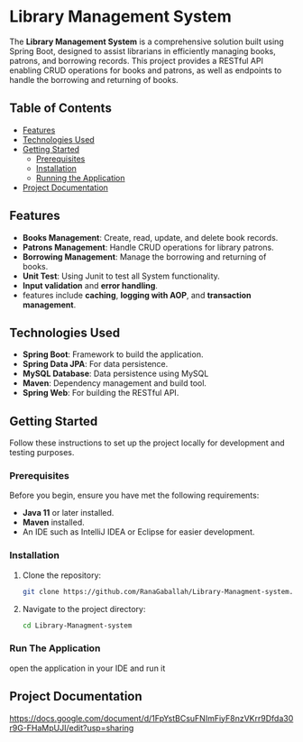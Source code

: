 # Library Management System 

The **Library Management System** is a comprehensive solution built using Spring Boot, designed to assist librarians in efficiently managing books, patrons, and borrowing records. This project provides a RESTful API enabling CRUD operations for books and patrons, as well as endpoints to handle the borrowing and returning of books.

## Table of Contents

- [Features](#features)
- [Technologies Used](#technologies-used)
- [Getting Started](#getting-started)
  - [Prerequisites](#prerequisites)
  - [Installation](#installation)
  - [Running the Application](#running-the-application)
- [Project Documentation](#project-documentation)

## Features

- **Books Management**: Create, read, update, and delete book records.
- **Patrons Management**: Handle CRUD operations for library patrons.
- **Borrowing Management**: Manage the borrowing and returning of books.
- **Unit Test**: Using Junit to test all System functionality.
- **Input validation** and **error handling**.
- features include **caching**, **logging with AOP**, and **transaction management**.

## Technologies Used

- **Spring Boot**: Framework to build the application.
- **Spring Data JPA**: For data persistence.
- **MySQL Database**: Data persistence using MySQL
- **Maven**: Dependency management and build tool.
- **Spring Web**: For building the RESTful API.

## Getting Started

Follow these instructions to set up the project locally for development and testing purposes.

### Prerequisites

Before you begin, ensure you have met the following requirements:

- **Java 11** or later installed.
- **Maven** installed.
- An IDE such as IntelliJ IDEA or Eclipse for easier development.

### Installation

1. Clone the repository:

   ```bash
   git clone https://github.com/RanaGaballah/Library-Managment-system.git
   
2. Navigate to the project directory:

    ```bash
    cd Library-Managment-system

### Run The Application

open the application in your IDE and run it

## Project Documentation

https://docs.google.com/document/d/1FpYstBCsuFNImFiyF8nzVKrr9Dfda30r9G-FHaMpUJI/edit?usp=sharing



